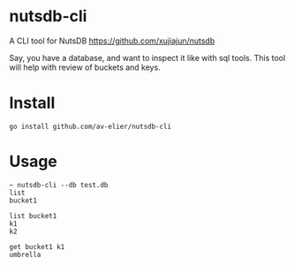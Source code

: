 # nutsdb-cli
A CLI tool for NutsDB https://github.com/xujiajun/nutsdb

Say, you have a database, and want to inspect it like with sql tools. This tool will help with review of buckets and keys.

# Install

```shell
go install github.com/av-elier/nutsdb-cli
```

# Usage

```shell
~ nutsdb-cli --db test.db
list
bucket1

list bucket1
k1
k2

get bucket1 k1
umbrella
```
